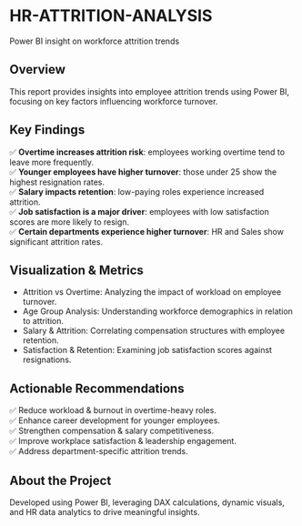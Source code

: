 # HR-ATTRITION-ANALYSIS
Power BI insight on workforce attrition trends
## Overview  
This report provides insights into employee attrition trends using Power BI, focusing on key factors influencing workforce turnover.  

##  Key Findings  
✅ **Overtime increases attrition risk**: employees working overtime tend to leave more frequently.  
✅ **Younger employees have higher turnover**: those under 25 show the highest resignation rates.  
✅ **Salary impacts retention**: low-paying roles experience increased attrition.  
✅ **Job satisfaction is a major driver**: employees with low satisfaction scores are more likely to resign.  
✅ **Certain departments experience higher turnover**: HR and Sales show significant attrition rates.  

##  Visualization & Metrics  
- Attrition vs Overtime: Analyzing the impact of workload on employee turnover.  
- Age Group Analysis: Understanding workforce demographics in relation to attrition.  
- Salary & Attrition: Correlating compensation structures with employee retention.  
- Satisfaction & Retention: Examining job satisfaction scores against resignations.  

##  Actionable Recommendations  
✅ Reduce workload & burnout in overtime-heavy roles.  
✅ Enhance career development for younger employees.  
✅ Strengthen compensation & salary competitiveness.  
✅ Improve workplace satisfaction & leadership engagement.  
✅ Address department-specific attrition trends.  

##  About the Project  
Developed using Power BI, leveraging DAX calculations, dynamic visuals, and HR data analytics to drive meaningful insights.  
